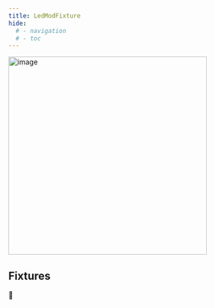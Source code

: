 ```yaml
---
title: LedModFixture
hide:
  # - navigation
  # - toc
---
```


<img width="394" alt="image" src="https://github.com/ewowi/StarDocs/assets/1737159/afea4176-ad75-4431-b2b6-5fed14fa68f7">

## Fixtures

🚧